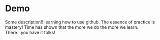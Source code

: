 # Demo
Some description!!
learning how to use github. The essence of practice is mastery!
Time has shown that the more we do the more we learn.
There...you have it folks!


